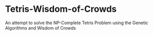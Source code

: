 # Tetris-Wisdom-of-Crowds
An attempt to solve the NP-Complete Tetris Problem using the Genetic Algorithms and Wisdom of Crowds
